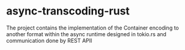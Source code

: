 # async-transcoding-rust
The project contains the implementation of the Container encoding to another format within the async runtime designed in tokio.rs and communication done by REST APII
